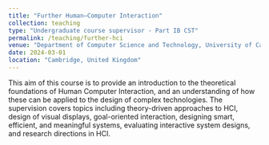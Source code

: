 ```yaml
---
title: "Further Human–Computer Interaction"
collection: teaching
type: "Undergraduate course supervisor - Part IB CST"
permalink: /teaching/further-hci
venue: "Department of Computer Science and Technology, University of Cambridge"
date: 2024-03-01
location: "Cambridge, United Kingdom"
---
```


This aim of this course is to provide an introduction to the theoretical foundations of Human Computer Interaction, and an understanding of how these can be applied to the design of complex technologies. The supervision covers topics including theory-driven approaches to HCI, design of visual displays, goal-oriented interaction, designing smart, efficient, and meaningful systems, evaluating interactive system designs, and research directions in HCI.
